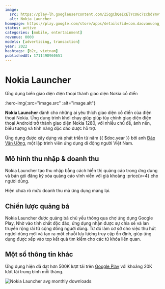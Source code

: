 ```yaml
---
image:
  src: https://play-lh.googleusercontent.com/Z5qgCbQeIcElYcU6c7zcbdYmvfnE0TxpvMswd3ZmShUvekI45UtBQgc6MujbSHsNhXQ=w1024-h512-rw
  alt: Nokia Launcher
homepage: https://play.google.com/store/apps/details?id=com.daovanuong_fpt.nokialauncher
status: active
categories: [mobile, entertainment]
revenue: 0000
models: [advertising, transaction]
year: 2022
hashtags: [b2c, vietnam]
publishedAt: 1711498960651
---
```


# Nokia Launcher

Ứng dụng biến giao diện điện thoại thành giao diện Nokia cổ điển

:hero-img{:src="image.src" :alt="image.alt"}

__Nokia Launcher__ dành cho những ai yêu thích giao diện cổ điển của điện thoại Nokia. Ứng dụng trình khởi chạy giúp giúp tùy chỉnh giao diện điện thoại Android trở thành giao diện Nokia 1280, với nhiều chủ đề, ảnh nền, biểu tượng và tính năng độc đáo được hỗ trợ.

Ứng dụng được xây dựng và phát triển từ năm {{ $doc.year }} bởi anh [Đào Văn Ưởng](https://www.facebook.com/gau.nam.motor), một lập trình viên ứng dụng di động người Việt Nam.

## Mô hình thu nhập & doanh thu

Nokia Launcher tạo thu nhập bằng cách hiển thị quảng cáo trong ứng dụng và bán gói đăng ký xóa quảng cáo vĩnh viễn với giá khoảng :price{v=4} cho người dùng.

Hiện chưa rõ mức doanh thu mà ứng dụng mang lại.

## Chiến lược quảng bá

Nokia Launcher được quảng bá chủ yếu thông qua chợ ứng dụng Google Play. Nhờ vào tính chất độc đáo, ứng dụng nhận được sự chia sẻ và lan truyền rộng rãi từ cộng đồng người dùng. Từ đó làm cơ sở cho việc thu hút người dùng mới và tạo ra một chuỗi lưu lượng truy cập ổn định, giúp ứng dụng được xếp vào top kết quả tìm kiếm cho các từ khóa liên quan.

## Một số thông tin khác

Ứng dụng hiện đã đạt hơn 500K lượt tải trên [Google Play](https://play-lh.googleusercontent.com/Z5qgCbQeIcElYcU6c7zcbdYmvfnE0TxpvMswd3ZmShUvekI45UtBQgc6MujbSHsNhXQ=w1024-h512-rw) với khoảng 20K lượt tải trung bình mỗi tháng.

![Nokia Launcher avg monthly downloads](https://cdn.thunhap.online/product/nokialauncher+downloads.png)
